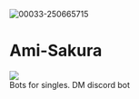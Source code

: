 ![00033-250665715](https://github.com/zedl3all/Ami-Sakura/assets/72595491/f1bc54b4-fdd0-4ac4-904a-9d67db02281c)

# Ami-Sakura
![](https://img.shields.io/badge/Discord-7289DA?style=for-the-badge&logo=discord&logoColor=white)<br>
Bots for singles.
DM discord bot
